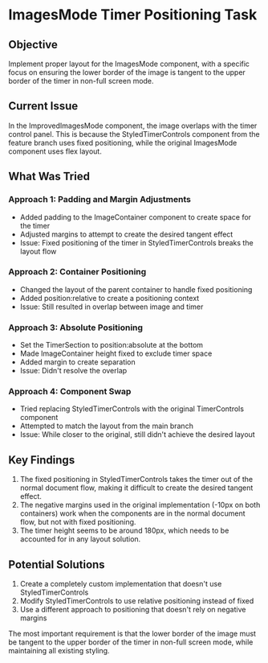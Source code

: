 # ImagesMode Timer Positioning Task

## Objective
Implement proper layout for the ImagesMode component, with a specific focus on ensuring the lower border of the image is tangent to the upper border of the timer in non-full screen mode.

## Current Issue
In the ImprovedImagesMode component, the image overlaps with the timer control panel. This is because the StyledTimerControls component from the feature branch uses fixed positioning, while the original ImagesMode component uses flex layout.

## What Was Tried

### Approach 1: Padding and Margin Adjustments
- Added padding to the ImageContainer component to create space for the timer
- Adjusted margins to attempt to create the desired tangent effect
- Issue: Fixed positioning of the timer in StyledTimerControls breaks the layout flow

### Approach 2: Container Positioning
- Changed the layout of the parent container to handle fixed positioning
- Added position:relative to create a positioning context
- Issue: Still resulted in overlap between image and timer

### Approach 3: Absolute Positioning
- Set the TimerSection to position:absolute at the bottom
- Made ImageContainer height fixed to exclude timer space
- Added margin to create separation
- Issue: Didn't resolve the overlap

### Approach 4: Component Swap
- Tried replacing StyledTimerControls with the original TimerControls component
- Attempted to match the layout from the main branch
- Issue: While closer to the original, still didn't achieve the desired layout

## Key Findings
1. The fixed positioning in StyledTimerControls takes the timer out of the normal document flow, making it difficult to create the desired tangent effect.
2. The negative margins used in the original implementation (-10px on both containers) work when the components are in the normal document flow, but not with fixed positioning.
3. The timer height seems to be around 180px, which needs to be accounted for in any layout solution.

## Potential Solutions
1. Create a completely custom implementation that doesn't use StyledTimerControls
2. Modify StyledTimerControls to use relative positioning instead of fixed
3. Use a different approach to positioning that doesn't rely on negative margins

The most important requirement is that the lower border of the image must be tangent to the upper border of the timer in non-full screen mode, while maintaining all existing styling.